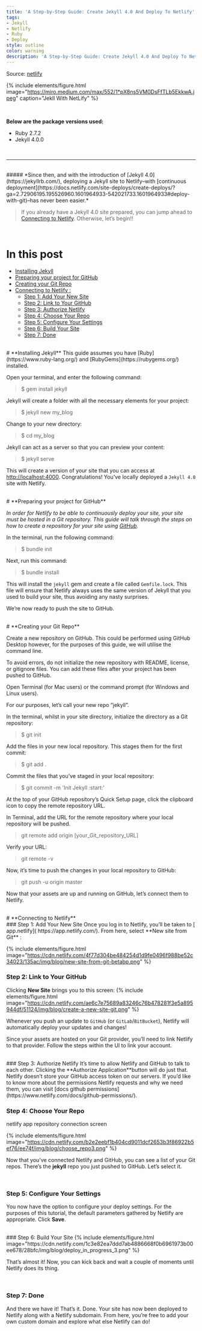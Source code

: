 ```yaml
---
title: 'A Step-by-Step Guide: Create Jekyll 4.0 And Deploy To Netlify'
tags:
- Jekyll
- Netlify
- Ruby
- Deploy
style: outline
color: warning
description: 'A Step-by-Step Guide: Create Jekyll 4.0 And Deploy To Netlify'
---
```


Source: [netlify](https://www.netlify.com/topics/tutorials/)

{% include elements/figure.html image="https://miro.medium.com/max/552/1*pX8ns5VM0DsFfTLb5EkkwA.jpeg" caption="Jekll With NetLify" %}

<br />

**Below are the package versions used:**

* Ruby 2.7.2
* Jekyll 4.0.0

<br />

----------

<br />
##### *Since then, and with the introduction of [Jekyll 4.0](https://jekyllrb.com/), deploying a Jekyll site to Netlify–with [continuous deployment](https://docs.netlify.com/site-deploys/create-deploys/?ga=2.72906195.195526960.1601964933-542021733.1601964933#deploy-with-git)–has never been easier.*

<br />

> If you already have a Jekyll 4.0 site prepared, you can jump ahead to [Connecting to Netlify](https://mohammed-basaleh.netlify.app/articles/jekyll-with-netfily#connecting-to-netlify). Otherwise, let’s begin!!

<br>

# In this post 

* [Installing Jekyll](https://mohammed-basaleh.netlify.app/articles/jekyll-with-netfily#installing-jekyll)
* [Preparing your project for GitHub](https://mohammed-basaleh.netlify.app/articles/jekyll-with-netfily#preparing-your-project-for-github)
* [Creating your Git Repo](https://mohammed-basaleh.netlify.app/articles/jekyll-with-netfily#creating-your-git-repo)
* [Connecting to Netlify :](https://mohammed-basaleh.netlify.app/articles/jekyll-with-netfily#connecting-to-netlify)
    * [Step 1: Add Your New Site](https://mohammed-basaleh.netlify.app/articles/jekyll-with-netfily#step-1-add-your-new-site)
    * [Step 2: Link to Your GitHub](https://mohammed-basaleh.netlify.app/articles/jekyll-with-netfily#lstep-2-ink-to-your-github)
    * [Step 3: Authorize Netlify](https://mohammed-basaleh.netlify.app/articles/jekyll-with-netfily#step-3-authorize-netlify)
    * [Step 4: Choose Your Repo](https://mohammed-basaleh.netlify.app/articles/jekyll-with-netfily#step-4-choose-your-repo)
    * [Step 5: Configure Your Settings](https://mohammed-basaleh.netlify.app/articles/jekyll-with-netfily#step-5-configure-your-settings)
    * [Step 6: Build Your Site](https://mohammed-basaleh.netlify.app/articles/jekyll-with-netfily#step-6-build-your-site)
    * [Step 7: Done](https://mohammed-basaleh.netlify.app/articles/jekyll-with-netfily#step-7-done)


<br />
# **Installing Jekyll**
This guide assumes you have [Ruby](https://www.ruby-lang.org/) and [RubyGems](https://rubygems.org/) installed.

Open your terminal, and enter the following command:

> $ gem install jekyll

Jekyll will create a folder with all the necessary elements for your project:

> $ jekyll new my_blog

Change to your new directory:

> $ cd my_blog

Jekyll can act as a server so that you can preview your content:

> $ jekyll serve

This will create a version of your site that you can access at [http://localhost:4000](http://localhost:4000). Congratulations! You’ve locally deployed a `Jekyll 4.0` site with Netlify.

<br />
# **Preparing your project for GitHub**

*In order for Netlify to be able to continuously deploy your site, your site must be hosted in a Git repository. This guide will talk through the steps on how to create a repository for your site using [GitHub](https://github.com/).*

In the terminal, run the following command:

> $ bundle init

Next, run this command:

> $ bundle install

This will install the `jekyll` gem and create a file called `Gemfile.lock`. This file will ensure that Netlify always uses the same version of Jekyll that you used to build your site, thus avoiding any nasty surprises.

We’re now ready to push the site to GitHub.

<br>
# **Creating your Git Repo**

Create a new repository on GitHub. This could be performed using GitHub Desktop however, for the purposes of this guide, we will utilise the command line.

To avoid errors, do not initialize the new repository with README, license, or gitignore files. You can add these files after your project has been pushed to GitHub.

Open Terminal (for Mac users) or the command prompt (for Windows and Linux users).

For our purposes, let’s call your new repo “jekyll”.

In the terminal, whilst in your site directory, initialize the directory as a Git repository:

> $ git init

Add the files in your new local repository. This stages them for the first commit:

> $ git add .

Commit the files that you’ve staged in your local repository:

> $ git commit -m 'Init Jekyll :start:'

At the top of your GitHub repository’s Quick Setup page, click the clipboard icon to copy the remote repository URL.

In Terminal, add the URL for the remote repository where your local repository will be pushed.

> git remote add origin [your_Git_repository_URL]

Verify your URL:

> git remote -v

Now, it’s time to push the changes in your local repository to GitHub:

> git push -u origin master

Now that your assets are up and running on GitHub, let’s connect them to Netlify.

<br>
# **Connecting to Netlify**
<br>
### Step 1: Add Your New Site
Once you log in to Netlify, you’ll be taken to [ app.netlify]( https://app.netlify.com/). From here, select **New site from Git** :

{% include elements/figure.html image="https://cdn.netlify.com/4f77d304be484254d1d9fe0496f988be52c34023/135ac/img/blog/new-site-from-git-betabp.png"  %}
<br>

### Step 2: Link to Your GitHub
Clicking **New Site** brings you to this screen:
{% include elements/figure.html image="https://cdn.netlify.com/ae6c7e75689a83246c76b478281f3e5a895944df/51124/img/blog/create-a-new-site-git.png"  %}


Whenever you push an update to `GitHub` (or `GitLab`/`BitBucket`), Netlify will automatically deploy your updates and changes!

Since your assets are hosted on your Git provider, you’ll need to link Netlify to that provider. Follow the steps within the UI to link your account.

<br>
### Step 3: Authorize Netlify
It’s time to allow Netlify and GitHub to talk to each other. Clicking the **Authorize Application**button will do just that. Netlify doesn’t store your GitHub access token on our servers. If you’d like to know more about the permissions Netlify requests and why we need them, you can visit [docs github permissions](https://www.netlify.com/docs/github-permissions/).

<br>

### Step 4: Choose Your Repo
netlify app repository connection screen

{% include elements/figure.html image="https://cdn.netlify.com/b2e2eebf1b404cd9011dcf2653b3f86922b5ef76/ee74f/img/blog/choose_repo3.png"  %}

Now that you’ve connected Netlify and GitHub, you can see a list of your Git repos. There’s the **jekyll** repo you just pushed to GitHub. Let’s select it.

<br>

### Step 5: Configure Your Settings
You now have the option to configure your deploy settings. For the purposes of this tutorial, the default parameters gathered by Netlify are appropriate. Click **Save**.

<br>
### Step 6: Build Your Site
{% include elements/figure.html image="https://cdn.netlify.com/1c3e82ea7ddd7ab4886668f0b6961973b00ee678/28bfc/img/blog/deploy_in_progress_3.png"  %}


That’s almost it! Now, you can kick back and wait a couple of moments until Netlify does its thing.

<br>

### Step 7: Done
And there we have it! That’s it. Done. Your site has now been deployed to Netlify along with a Netlify subdomain. From here, you’re free to add your own custom domain and explore what else Netlify can do!
